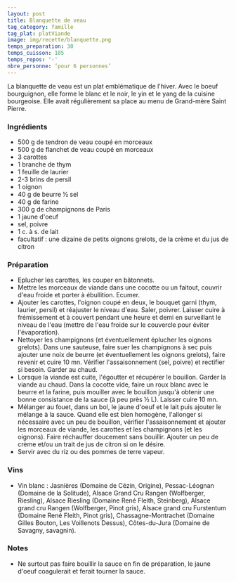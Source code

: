 ```yaml
---
layout: post
title: Blanquette de veau
tag_category: famille
tag_plat: platViande
image: img/recette/blanquette.png
temps_preparation: 30
temps_cuisson: 105
temps_repos: '-'
nbre_personne: ‘pour 6 personnes’
---
```

La blanquette de veau est un plat emblématique de l'hiver. Avec le boeuf bourguignon, elle forme le blanc et le noir, le yin et le yang de la cuisine bourgeoise. Elle avait régulièrement sa place au menu de Grand-mère Saint Pierre.

### Ingrédients
* 500 g de tendron de veau coupé en morceaux
* 500 g de flanchet de veau coupé en morceaux
* 3 carottes
* 1 branche de thym
* 1 feuille de laurier
* 2-3 brins de persil
* 1 oignon
* 40 g de beurre ½ sel
* 40 g de farine
* 300 g de champignons de Paris
* 1 jaune d'oeuf
* sel, poivre
* 1 c. à s. de lait
* facultatif : une dizaine de petits oignons grelots, de la crème et du jus de citron


### Préparation
* Eplucher les carottes, les couper en bâtonnets.
* Mettre les morceaux de viande dans une cocotte ou un faitout, couvrir d'eau froide et porter à ébullition. Ecumer.
* Ajouter les carottes, l'oignon coupé en deux, le bouquet garni (thym, laurier, persil) et réajuster le niveau d'eau. Saler, poivrer. Laisser cuire à frémissement et à couvert pendant une heure et demi en surveillant le niveau de l'eau (mettre de l'eau froide sur le couvercle pour éviter l'évaporation).
* Nettoyer les champignons (et éventuellement éplucher les oignons grelots). Dans une sauteuse, faire suer les champignons à sec puis ajouter une noix de beurre (et éventuellement les oignons grelots), faire revenir et cuire 10 mn. Vérifier l'assaisonnement (sel, poivre) et rectifier si besoin. Garder au chaud.
* Lorsque la viande est cuite, l'égoutter et récupérer le bouillon. Garder la viande au chaud. Dans la cocotte vide, faire un roux blanc avec le beurre et la farine, puis mouiller avec le bouillon jusqu'à obtenir une bonne consistance de la sauce (à peu près ½ L). Laisser cuire 10 mn.
* Mélanger au fouet, dans un bol, le jaune d'oeuf et le lait puis ajouter le mélange à la sauce. Quand elle est bien homogène, l'allonger si nécessaire avec un peu de bouillon, vérifier l'assaisonnement et ajouter les morceaux de viande, les carottes et les champignons (et les oignons). Faire réchauffer doucement sans bouillir. Ajouter un peu de crème et/ou un trait de jus de citron si on le désire.
* Servir avec du riz ou des pommes de terre vapeur.


### Vins
* Vin blanc : Jasnières (Domaine de Cézin, Origine), Pessac-Léognan (Domaine de la Solitude), Alsace Grand Cru Rangen (Wolfberger, Riesling), Alsace Riesling (Domaine René Fleith, Steinberg), Alsace grand cru Rangen (Wolfberger, Pinot gris), Alsace grand cru Furstentum (Domaine René Fleith, Pinot gris), Chassagne-Montrachet (Domaine Gilles Bouton, Les Voillenots Dessus), Côtes-du-Jura (Domaine de Savagny, savagnin).  


### Notes
* Ne surtout pas faire bouillir la sauce en fin de préparation, le jaune d'oeuf coagulerait et ferait tourner la sauce.
